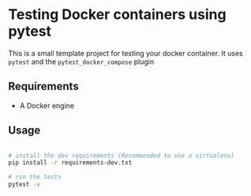 # Testing Docker containers using pytest
This is a small template project for testing your docker container. It uses `pytest` and the 
`pytest_docker_compose` plugin

## Requirements
- A Docker engine

## Usage
```bash

# install the dev requirements (Recommended to use a virtualenv)
pip install -r requirements-dev.txt

# run the tests
pytest -v
```
